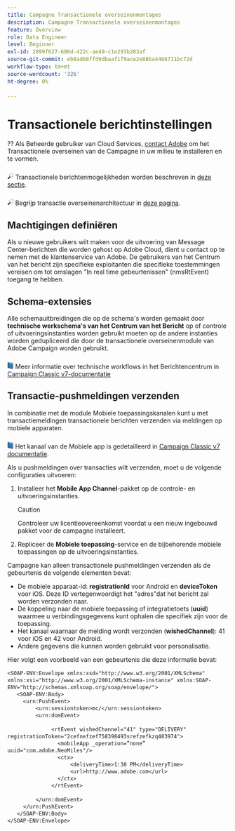 ```yaml
---
title: Campagne Transactionele overseinenmontages
description: Campagne Transactionele overseinenmontages
feature: Overview
role: Data Engineer
level: Beginner
exl-id: 2899f627-696d-422c-ae49-c1e293b283af
source-git-commit: eb8ad88ffd9dbaaf1f9ace2e88ba4486711bc72d
workflow-type: tm+mt
source-wordcount: '326'
ht-degree: 0%

---
```


# Transactionele berichtinstellingen

?? Als Beheerde gebruiker van Cloud Services, [contact Adobe](../start/campaign-faq.md#support) om het Transactionele overseinen van de Campagne in uw milieu te installeren en te vormen.

![](../assets/do-not-localize/glass.png) Transactionele berichtenmogelijkheden worden beschreven in  [deze sectie](../send/transactional.md).

![](../assets/do-not-localize/glass.png) Begrijp transactie overseinenarchitectuur in  [deze pagina](../dev/architecture.md).

## Machtigingen definiëren

Als u nieuwe gebruikers wilt maken voor de uitvoering van Message Center-berichten die worden gehost op Adobe Cloud, dient u contact op te nemen met de klantenservice van Adobe. De gebruikers van het Centrum van het bericht zijn specifieke exploitanten die specifieke toestemmingen vereisen om tot omslagen &quot;In real time gebeurtenissen&quot; (nmsRtEvent) toegang te hebben.

## Schema-extensies

Alle schemauitbreidingen die op de schema&#39;s worden gemaakt door **technische werkschema&#39;s van het Centrum van het Bericht** op of controle of uitvoeringsinstanties worden gebruikt moeten op de andere instanties worden gedupliceerd die door de transactionele overseinenmodule van Adobe Campaign worden gebruikt.

![](../assets/do-not-localize/book.png) Meer informatie over technische workflows in het Berichtencentrum in  [Campaign Classic v7-documentatie](https://experienceleague.adobe.com/docs/campaign-classic/using/transactional-messaging/configure-transactional-messaging/additional-configurations.html#technical-workflows)

## Transactie-pushmeldingen verzenden

In combinatie met de module Mobiele toepassingskanalen kunt u met transactiemeldingen transactionele berichten verzenden via meldingen op mobiele apparaten.

![](../assets/do-not-localize/book.png) Het kanaal van de Mobiele app is gedetailleerd in  [Campaign Classic v7 documentatie](https://experienceleague.adobe.com/docs/campaign-classic/using/sending-messages/sending-push-notifications/about-mobile-app-channel.html?lang=en#sending-messages).

Als u pushmeldingen over transacties wilt verzenden, moet u de volgende configuraties uitvoeren:

1. Installeer het **Mobile App Channel**-pakket op de controle- en uitvoeringsinstanties.

   >[!CAUTION]
   >
   >Controleer uw licentieovereenkomst voordat u een nieuw ingebouwd pakket voor de campagne installeert.

1. Repliceer de **Mobiele toepassing**-service en de bijbehorende mobiele toepassingen op de uitvoeringsinstanties.

Campagne kan alleen transactionele pushmeldingen verzenden als de gebeurtenis de volgende elementen bevat:

* De mobiele apparaat-id: **registrationId** voor Android en **deviceToken** voor iOS. Deze ID vertegenwoordigt het &quot;adres&quot;dat het bericht zal worden verzonden naar.
* De koppeling naar de mobiele toepassing of integratietoets (**uuid**) waarmee u verbindingsgegevens kunt ophalen die specifiek zijn voor de toepassing.
* Het kanaal waarnaar de melding wordt verzonden (**wishedChannel**): 41 voor iOS en 42 voor Android.
* Andere gegevens die kunnen worden gebruikt voor personalisatie.

Hier volgt een voorbeeld van een gebeurtenis die deze informatie bevat:

```
<SOAP-ENV:Envelope xmlns:xsd="http://www.w3.org/2001/XMLSchema" xmlns:xsi="http://www.w3.org/2001/XMLSchema-instance" xmlns:SOAP-ENV="http://schemas.xmlsoap.org/soap/envelope/">
   <SOAP-ENV:Body>
     <urn:PushEvent>
         <urn:sessiontoken>mc/</urn:sessiontoken>
         <urn:domEvent>

              <rtEvent wishedChannel="41" type="DELIVERY" registrationToken="2cefnefzef758398493srefzefkzq483974">
                <mobileApp _operation=”none” uuid="com.adobe.NeoMiles"/>
                <ctx>
                    <deliveryTime>1:30 PM</deliveryTime>
                    <url>http://www.adobe.com</url>
                </ctx>
              </rtEvent>

         </urn:domEvent>
     </urn:PushEvent>           
   </SOAP-ENV:Body>
</SOAP-ENV:Envelope>
```
